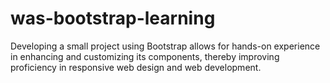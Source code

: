 # was-bootstrap-learning
Developing a small project using Bootstrap allows for hands-on experience in enhancing and customizing its components, thereby improving proficiency in responsive web design and web development.

